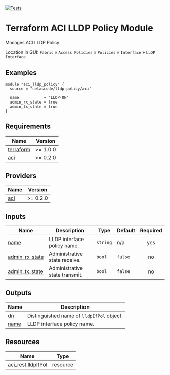 <!-- BEGIN_TF_DOCS -->
[![Tests](https://github.com/netascode/terraform-aci-lldp-policy/actions/workflows/test.yml/badge.svg)](https://github.com/netascode/terraform-aci-lldp-policy/actions/workflows/test.yml)

# Terraform ACI LLDP Policy Module

Manages ACI LLDP Policy

Location in GUI:
`Fabric` » `Access Policies` » `Policies` » `Interface` » `LLDP Interface`

## Examples

```hcl
module "aci_lldp_policy" {
  source = "netascode/lldp-policy/aci"

  name           = "LLDP-ON"
  admin_rx_state = true
  admin_tx_state = true
}

```

## Requirements

| Name | Version |
|------|---------|
| <a name="requirement_terraform"></a> [terraform](#requirement\_terraform) | >= 1.0.0 |
| <a name="requirement_aci"></a> [aci](#requirement\_aci) | >= 0.2.0 |

## Providers

| Name | Version |
|------|---------|
| <a name="provider_aci"></a> [aci](#provider\_aci) | >= 0.2.0 |

## Inputs

| Name | Description | Type | Default | Required |
|------|-------------|------|---------|:--------:|
| <a name="input_name"></a> [name](#input\_name) | LLDP interface policy name. | `string` | n/a | yes |
| <a name="input_admin_rx_state"></a> [admin\_rx\_state](#input\_admin\_rx\_state) | Administrative state receive. | `bool` | `false` | no |
| <a name="input_admin_tx_state"></a> [admin\_tx\_state](#input\_admin\_tx\_state) | Administrative state transmit. | `bool` | `false` | no |

## Outputs

| Name | Description |
|------|-------------|
| <a name="output_dn"></a> [dn](#output\_dn) | Distinguished name of `lldpIfPol` object. |
| <a name="output_name"></a> [name](#output\_name) | LLDP interface policy name. |

## Resources

| Name | Type |
|------|------|
| [aci_rest.lldpIfPol](https://registry.terraform.io/providers/netascode/aci/latest/docs/resources/rest) | resource |
<!-- END_TF_DOCS -->